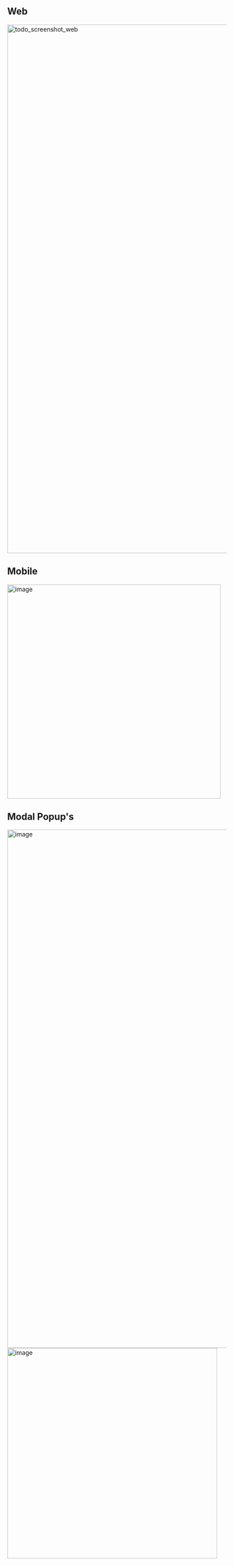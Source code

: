 ## Web
<img width="1210" alt="todo_screenshot_web" src="https://user-images.githubusercontent.com/34797952/223045286-a7a6a248-81f6-4686-9ed5-a820cd0abae6.png">

## Mobile
<img width="490" alt="image" src="https://user-images.githubusercontent.com/34797952/223046541-f01da3d7-a979-4646-bf9b-ffc25974cceb.png">

## Modal Popup's
<img width="1187" alt="image" src="https://user-images.githubusercontent.com/34797952/223046950-01c31518-4c88-4db9-96bc-0d834538f46b.png">
<img width="482" alt="image" src="https://user-images.githubusercontent.com/34797952/223047004-58adee20-ce18-4570-8f1b-426b61ccbc92.png">
